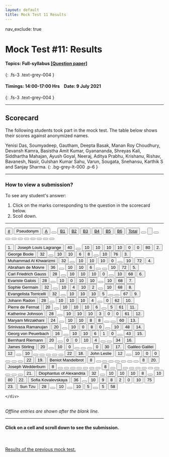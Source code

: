 ```yaml
---
layout: default
title: Mock Test 11 Results
---
```

nav_exclude: true


#  Mock Test #11: Results

#### Topics: Full-syllabus  [[Question paper]](/docs/mock_test/011_jul_9_full)
{: .fs-3 .text-grey-004 }


#### Timings: 14:00-17:00 Hrs &nbsp;&nbsp;  Date: 9 July 2021
{: .fs-3 .text-grey-004 }

---


## Scorecard


The following students took part in the mock test. The table below shows their scores against anonymized names.


Yenisi Das,  Soumyadeep,  Gautham,  Deepta Basak,  Manan Roy Choudhury,
Devansh Kamra,  Basistha Amit Kumar,  Gyanananda,  Shreyas Kali,  Siddhartha Mahajan,
Ayush Goyal,  Neeraj,  Aditya Prabhu,  Krishanu,  Rishav,  Bavanesh,
Nasir,  Gulshan Kumar Sahu,  Varun,  Sougata,  Snehansu,  Karthik S  and Sanjay Sharma.
{: .bg-grey-lt-000 .p-6 }


---

### How to view a submission?

To see any student's answer:

1. Click on the marks corresponding to the question in the scorecard below.
2. Scoll down.


---

  <div class="markpalette">
      <div class="markpalette-keys">

<button class="markbutton white"><u>#</u></button>
<input type="button" class="markbutton white" value="Pseudonym"/>
<button class="markbutton white"><u>A</u></button>
<button class="markbutton white"></button>
<button class="markbutton white"><u>B1</u></button>
<button class="markbutton white"><u>B2</u></button>
<button class="markbutton white"><u>B3</u></button>
<button class="markbutton white"><u>B4</u></button>
<button class="markbutton white"><u>B5</u></button>
<button class="markbutton white"><u>B6</u></button>
<button class="markbutton white"><u>Total</u></button>
<button class="markbutton white"></button>
<input type="button" class="markbutton white" value=""/>
<button class="markbutton white" ></button>
<button class="markbutton white"></button>
<button class="markbutton white"></button>
<button class="markbutton white"></button>
<button class="markbutton white"></button>
<button class="markbutton white"></button>
<button class="markbutton white"></button>
<button class="markbutton white"></button>
<button class="markbutton white"></button>



<button class="markbutton rank">1. </button>
<input type="button" class="markbutton white" value="Joseph Louis Lagrange"/>
<button class="markbutton blank" onclick = "markdisplay('Joseph_Louis_Lagrange/PartA',11)">40</button>
<button class="button white"></button>
<button class="markbutton right" onclick = "markdisplay('Joseph_Louis_Lagrange/B1',11)">10</button>
<button class="markbutton right" onclick = "markdisplay('Joseph_Louis_Lagrange/B2',11)">10</button>
<button class="markbutton right" onclick = "markdisplay('Joseph_Louis_Lagrange/B3',11)">10</button>
<button class="markbutton right" onclick = "markdisplay('Joseph_Louis_Lagrange/B4',11)">10</button>
<button class="markbutton wrong" onclick = "markdisplay('Joseph_Louis_Lagrange/B5',11)">0</button>
<button class="markbutton wrong" onclick = "markdisplay('Joseph_Louis_Lagrange/B6',11)">0</button>
<button class="markbutton total">80</button>
<button class="markbutton rank">2. </button>
<input type="button" class="markbutton white" value="George Boole"/>
<button class="markbutton blank" onclick = "markdisplay('George_Boole/PartA',11)">32</button>
<button class="button white"></button>
<button class="markbutton right" onclick = "markdisplay('George_Boole/B1',11)">10</button>
<button class="markbutton right" onclick = "markdisplay('George_Boole/B2',11)">10</button>
<button class="markbutton right" onclick = "markdisplay('George_Boole/B3',11)">6</button>
<button class="markbutton right" onclick = "markdisplay('George_Boole/B4',11)">8</button>
<button class="button blank"></button>
<button class="markbutton right" onclick = "markdisplay('George_Boole/B6',11)">10</button>
<button class="markbutton total">76</button>
<button class="markbutton rank">3. </button>
<input type="button" class="markbutton white" value="Muhammad Al Khwarizmi"/>
<button class="markbutton blank" onclick = "markdisplay('Muhammad_Al_Khwarizmi/PartA',11)">32</button>
<button class="button white"></button>
<button class="markbutton right" onclick = "markdisplay('Muhammad_Al_Khwarizmi/B1',11)">10</button>
<button class="markbutton right" onclick = "markdisplay('Muhammad_Al_Khwarizmi/B2',11)">10</button>
<button class="markbutton right" onclick = "markdisplay('Muhammad_Al_Khwarizmi/B3',11)">10</button>
<button class="markbutton wrong" onclick = "markdisplay('Muhammad_Al_Khwarizmi/B4',11)">0</button>
<button class="button blank"></button>
<button class="markbutton right" onclick = "markdisplay('Muhammad_Al_Khwarizmi/B6',11)">10</button>
<button class="markbutton total">72</button>
<button class="markbutton rank">4. </button>
<input type="button" class="markbutton white" value="Abraham de Moivre"/>
<button class="markbutton blank" onclick = "markdisplay('Abraham_de_Moivre/PartA',11)">36</button>
<button class="button white"></button>
<button class="markbutton right" onclick = "markdisplay('Abraham_de_Moivre/B1',11)">10</button>
<button class="markbutton right" onclick = "markdisplay('Abraham_de_Moivre/B2',11)">10</button>
<button class="markbutton right" onclick = "markdisplay('Abraham_de_Moivre/B3',11)">6</button>
<button class="button blank"></button>
<button class="button blank"></button>
<button class="markbutton right" onclick = "markdisplay('Abraham_de_Moivre/B6',11)">10</button>
<button class="markbutton total">72</button>
<button class="markbutton rank">5. </button>
<input type="button" class="markbutton white" value="Carl Friedrich Gauss"/>
<button class="markbutton blank" onclick = "markdisplay('Carl_Friedrich_Gauss/PartA',11)">28</button>
<button class="button white"></button>
<button class="markbutton right" onclick = "markdisplay('Carl_Friedrich_Gauss/B1',11)">10</button>
<button class="markbutton right" onclick = "markdisplay('Carl_Friedrich_Gauss/B2',11)">10</button>
<button class="markbutton right" onclick = "markdisplay('Carl_Friedrich_Gauss/B3',11)">10</button>
<button class="markbutton wrong" onclick = "markdisplay('Carl_Friedrich_Gauss/B4',11)">0</button>
<button class="button blank"></button>
<button class="markbutton right" onclick = "markdisplay('Carl_Friedrich_Gauss/B6',11)">10</button>
<button class="markbutton total">68</button>
<button class="markbutton rank">6. </button>
<input type="button" class="markbutton white" value="Evariste Galois"/>
<button class="markbutton blank" onclick = "markdisplay('Evariste_Galois/PartA',11)">28</button>
<button class="button white"></button>
<button class="markbutton right" onclick = "markdisplay('Evariste_Galois/B1',11)">10</button>
<button class="markbutton wrong" onclick = "markdisplay('Evariste_Galois/B2',11)">0</button>
<button class="markbutton right" onclick = "markdisplay('Evariste_Galois/B3',11)">10</button>
<button class="markbutton right" onclick = "markdisplay('Evariste_Galois/B4',11)">10</button>
<button class="button blank"></button>
<button class="markbutton right" onclick = "markdisplay('Evariste_Galois/B6',11)">10</button>
<button class="markbutton total">68</button>
<button class="markbutton rank">7. </button>
<input type="button" class="markbutton white" value="Sophie Germain"/>
<button class="markbutton blank" onclick = "markdisplay('Sophie_Germain/PartA',11)">32</button>
<button class="button white"></button>
<button class="markbutton right" onclick = "markdisplay('Sophie_Germain/B1',11)">10</button>
<button class="markbutton right" onclick = "markdisplay('Sophie_Germain/B2',11)">4</button>
<button class="markbutton right" onclick = "markdisplay('Sophie_Germain/B3',11)">10</button>
<button class="markbutton wrong" onclick = "markdisplay('Sophie_Germain/B4',11)">2</button>
<button class="button blank"></button>
<button class="markbutton right" onclick = "markdisplay('Sophie_Germain/B6',11)">10</button>
<button class="markbutton total">68</button>
<button class="markbutton rank">8. </button>
<input type="button" class="markbutton white" value="Evangelista Torricelli"/>
<button class="markbutton blank" onclick = "markdisplay('Evangelista_Torricelli/PartA',11)">32</button>
<button class="button white"></button>
<button class="markbutton right" onclick = "markdisplay('Evangelista_Torricelli/B1',11)">10</button>
<button class="markbutton right" onclick = "markdisplay('Evangelista_Torricelli/B2',11)">10</button>
<button class="markbutton right" onclick = "markdisplay('Evangelista_Torricelli/B3',11)">10</button>
<button class="markbutton right" onclick = "markdisplay('Evangelista_Torricelli/B4',11)">5</button>
<button class="button blank"></button>
<button class="button blank"></button>
<button class="markbutton total">67</button>
<button class="markbutton rank">9. </button>
<input type="button" class="markbutton white" value="Johann Radon"/>
<button class="markbutton blank" onclick = "markdisplay('Johann_Radon/PartA',11)">28</button>
<button class="button white"></button>
<button class="markbutton right" onclick = "markdisplay('Johann_Radon/B1',11)">10</button>
<button class="markbutton right" onclick = "markdisplay('Johann_Radon/B2',11)">10</button>
<button class="markbutton right" onclick = "markdisplay('Johann_Radon/B3',11)">10</button>
<button class="markbutton right" onclick = "markdisplay('Johann_Radon/B4',11)">4</button>
<button class="button blank"></button>
<button class="markbutton wrong" onclick = "markdisplay('Johann_Radon/B6',11)">0</button>
<button class="markbutton total">62</button>
<button class="markbutton rank">10. </button>
<input type="button" class="markbutton white" value="Pierre de Fermat"/>
<button class="markbutton blank" onclick = "markdisplay('Pierre_de_Fermat/PartA',11)">20</button>
<button class="button white"></button>
<button class="markbutton right" onclick = "markdisplay('Pierre_de_Fermat/B1',11)">10</button>
<button class="markbutton right" onclick = "markdisplay('Pierre_de_Fermat/B2',11)">10</button>
<button class="markbutton right" onclick = "markdisplay('Pierre_de_Fermat/B3',11)">10</button>
<button class="markbutton right" onclick = "markdisplay('Pierre_de_Fermat/B4',11)">6</button>
<button class="button blank"></button>
<button class="markbutton right" onclick = "markdisplay('Pierre_de_Fermat/B6',11)">5</button>
<button class="markbutton total">61</button>
<button class="markbutton rank">11. </button>
<input type="button" class="markbutton white" value="Katherine Johnson"/>
<button class="markbutton blank" onclick = "markdisplay('Katherine_Johnson/PartA',11)">28</button>
<button class="button white"></button>
<button class="markbutton right" onclick = "markdisplay('Katherine_Johnson/B1',11)">10</button>
<button class="markbutton right" onclick = "markdisplay('Katherine_Johnson/B2',11)">10</button>
<button class="markbutton right" onclick = "markdisplay('Katherine_Johnson/B3',11)">10</button>
<button class="markbutton wrong" onclick = "markdisplay('Katherine_Johnson/B4',11)">3</button>
<button class="markbutton wrong" onclick = "markdisplay('Katherine_Johnson/B5',11)">0</button>
<button class="markbutton wrong" onclick = "markdisplay('Katherine_Johnson/B6',11)">0</button>
<button class="markbutton total">61</button>
<button class="markbutton rank">12. </button>
<input type="button" class="markbutton white" value="Maryam Mirzakhani"/>
<button class="markbutton blank" onclick = "markdisplay('Maryam_Mirzakhani/PartA',11)">24</button>
<button class="button white"></button>
<button class="markbutton right" onclick = "markdisplay('Maryam_Mirzakhani/B1',11)">10</button>
<button class="markbutton right" onclick = "markdisplay('Maryam_Mirzakhani/B2',11)">10</button>
<button class="markbutton right" onclick = "markdisplay('Maryam_Mirzakhani/B3',11)">8</button>
<button class="markbutton right" onclick = "markdisplay('Maryam_Mirzakhani/B4',11)">8</button>
<button class="button blank"></button>
<button class="button blank"></button>
<button class="markbutton total">60</button>
<button class="markbutton rank">13. </button>
<input type="button" class="markbutton white" value="Srinivasa Ramanujan"/>
<button class="markbutton blank" onclick = "markdisplay('Srinivasa_Ramanujan/PartA',11)">20</button>
<button class="button white"></button>
<button class="markbutton right" onclick = "markdisplay('Srinivasa_Ramanujan/B1',11)">10</button>
<button class="markbutton wrong" onclick = "markdisplay('Srinivasa_Ramanujan/B2',11)">0</button>
<button class="markbutton right" onclick = "markdisplay('Srinivasa_Ramanujan/B3',11)">8</button>
<button class="markbutton wrong" onclick = "markdisplay('Srinivasa_Ramanujan/B4',11)">0</button>
<button class="button blank"></button>
<button class="markbutton right" onclick = "markdisplay('Srinivasa_Ramanujan/B6',11)">10</button>
<button class="markbutton total">48</button>
<button class="markbutton rank">14. </button>
<input type="button" class="markbutton white" value="Georg von Peuerbach"/>
<button class="markbutton blank" onclick = "markdisplay('Georg_von_Peuerbach/PartA',11)">16</button>
<button class="button white"></button>
<button class="markbutton right" onclick = "markdisplay('Georg_von_Peuerbach/B1',11)">10</button>
<button class="markbutton right" onclick = "markdisplay('Georg_von_Peuerbach/B2',11)">10</button>
<button class="markbutton right" onclick = "markdisplay('Georg_von_Peuerbach/B3',11)">6</button>
<button class="markbutton wrong" onclick = "markdisplay('Georg_von_Peuerbach/B4',11)">1</button>
<button class="markbutton wrong" onclick = "markdisplay('Georg_von_Peuerbach/B5',11)">0</button>
<button class="button blank"></button>
<button class="markbutton total">43</button>
<button class="markbutton rank">15. </button>
<input type="button" class="markbutton white" value="Bernhard Riemann"/>
<button class="markbutton blank" onclick = "markdisplay('Bernhard_Riemann/PartA',11)">20</button>
<button class="button white"></button>
<button class="markbutton wrong" onclick = "markdisplay('Bernhard_Riemann/B1',11)">0</button>
<button class="markbutton wrong" onclick = "markdisplay('Bernhard_Riemann/B2',11)">0</button>
<button class="markbutton right" onclick = "markdisplay('Bernhard_Riemann/B3',11)">10</button>
<button class="markbutton right" onclick = "markdisplay('Bernhard_Riemann/B4',11)">4</button>
<button class="button blank"></button>
<button class="button blank"></button>
<button class="markbutton total">34</button>
<button class="markbutton rank">16. </button>
<input type="button" class="markbutton white" value="James Stirling"/>
<button class="markbutton blank" onclick = "markdisplay('James_Stirling/PartA',11)">20</button>
<button class="button white"></button>
<button class="markbutton right" onclick = "markdisplay('James_Stirling/B1',11)">10</button>
<button class="markbutton wrong" onclick = "markdisplay('James_Stirling/B2',11)">0</button>
<button class="button blank"></button>
<button class="button blank"></button>
<button class="button blank"></button>
<button class="markbutton wrong" onclick = "markdisplay('James_Stirling/B6',11)">0</button>
<button class="markbutton total">30</button>
<button class="markbutton rank">17. </button>
<input type="button" class="markbutton white" value="Galileo Galilei"/>
<button class="markbutton blank" onclick = "markdisplay('Galileo_Galilei/PartA',11)">12</button>
<button class="button white"></button>
<button class="markbutton right" onclick = "markdisplay('Galileo_Galilei/B1',11)">10</button>
<button class="button blank"></button>
<button class="button blank"></button>
<button class="button blank"></button>
<button class="button blank"></button>
<button class="button blank"></button>
<button class="markbutton total">22</button>
<button class="markbutton rank">18. </button>
<input type="button" class="markbutton white" value="John Leslie"/>
<button class="markbutton blank" onclick = "markdisplay('John_Leslie/PartA',11)">12</button>
<button class="button white"></button>
<button class="markbutton right" onclick = "markdisplay('John_Leslie/B1',11)">10</button>
<button class="markbutton wrong" onclick = "markdisplay('John_Leslie/B2',11)">0</button>
<button class="markbutton wrong" onclick = "markdisplay('John_Leslie/B3',11)">0</button>
<button class="button blank"></button>
<button class="button blank"></button>
<button class="button blank"></button>
<button class="markbutton total">22</button>
<button class="markbutton rank">19. </button>
<input type="button" class="markbutton white" value="Beniot Mandelbrot"/>
<button class="markbutton blank" onclick = "markdisplay('Beniot_Mandelbrot/PartA',11)">8</button>
<button class="button white"></button>
<button class="button blank"></button>
<button class="button blank"></button>
<button class="button blank"></button>
<button class="button blank"></button>
<button class="button blank"></button>
<button class="button blank"></button>
<button class="markbutton total">8</button>
<button class="markbutton rank">20. </button>
<input type="button" class="markbutton white" value="Joseph Wedderburn"/>
<button class="markbutton blank" onclick = "markdisplay('Joseph_Wedderburn/PartA',11)">8</button>
<button class="button white"></button>
<button class="button blank"></button>
<button class="button blank"></button>
<button class="button blank"></button>
<button class="button blank"></button>
<button class="button blank"></button>
<button class="button blank"></button>
<button class="markbutton total">8</button>
<button class="markbutton white"></button>
<input type="button" class="markbutton white" value=""/>
<button class="markbutton white"></button>
<button class="markbutton white"></button>
<button class="markbutton white"></button>
<button class="markbutton white"></button>
<button class="markbutton white"></button>
<button class="markbutton white"></button>
<button class="markbutton white"></button>
<button class="markbutton white"></button>
<button class="markbutton white"></button>
<button class="markbutton rank">21. </button>
<input type="button" class="markbutton white" value="Diophantus of Alexandria"/>
<button class="markbutton blank" onclick = "markdisplay('Diophantus_of_Alexandria/PartA',11)">32</button>
<button class="button white"></button>
<button class="markbutton right" onclick = "markdisplay('Diophantus_of_Alexandria/B1',11)">10</button>
<button class="markbutton right" onclick = "markdisplay('Diophantus_of_Alexandria/B2',11)">10</button>
<button class="markbutton right" onclick = "markdisplay('Diophantus_of_Alexandria/B3',11)">10</button>
<button class="markbutton right" onclick = "markdisplay('Diophantus_of_Alexandria/B4',11)">8</button>
<button class="button blank"></button>
<button class="markbutton right" onclick = "markdisplay('Diophantus_of_Alexandria/B6',11)">10</button>
<button class="markbutton total">80</button>
<button class="markbutton rank">22. </button>
<input type="button" class="markbutton white" value="Sofia Kovalevskaya"/>
<button class="markbutton blank" onclick = "markdisplay('Sofia_Kovalevskaya/PartA',11)">36</button>
<button class="button white"></button>
<button class="markbutton right" onclick = "markdisplay('Sofia_Kovalevskaya/B1',11)">10</button>
<button class="markbutton right" onclick = "markdisplay('Sofia_Kovalevskaya/B2',11)">9</button>
<button class="markbutton right" onclick = "markdisplay('Sofia_Kovalevskaya/B3',11)">8</button>
<button class="markbutton wrong" onclick = "markdisplay('Sofia_Kovalevskaya/B4',11)">2</button>
<button class="markbutton wrong" onclick = "markdisplay('Sofia_Kovalevskaya/B5',11)">0</button>
<button class="markbutton right" onclick = "markdisplay('Sofia_Kovalevskaya/B6',11)">10</button>
<button class="markbutton total">75</button>
<button class="markbutton rank">23. </button>
<input type="button" class="markbutton white" value="Sun Tzu"/>
<button class="markbutton blank" onclick = "markdisplay('Sun_Tzu/PartA',11)">28</button>
<button class="button white"></button>
<button class="markbutton right" onclick = "markdisplay('Sun_Tzu/B1',11)">10</button>
<button class="button blank"></button>
<button class="markbutton right" onclick = "markdisplay('Sun_Tzu/B3',11)">10</button>
<button class="markbutton right" onclick = "markdisplay('Sun_Tzu/B4',11)">5</button>
<button class="button blank"></button>
<button class="markbutton right" onclick = "markdisplay('Sun_Tzu/B6',11)">5</button>
<button class="markbutton total">58</button>



    </div>
</div>

<br>
<i>Offline entries are shown after the blank line.</i>

<hr>

<div style="min-height:2px" id="themarktext">
<h4>Click on a cell and scroll down to see the submission.</h4>
</div>


<br>
<br>
<a href="/docs/mock_test/010_june_18_scorecard">Results of the previous mock test.</a>
<br>




